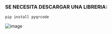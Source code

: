 ### SE NECESITA DESCARGAR UNA LIBRERIA:
```
pip install pyqrcode
```
![image](https://user-images.githubusercontent.com/83435268/167729432-5f789052-12da-4ca7-99eb-c9feb9e39a4b.png)

